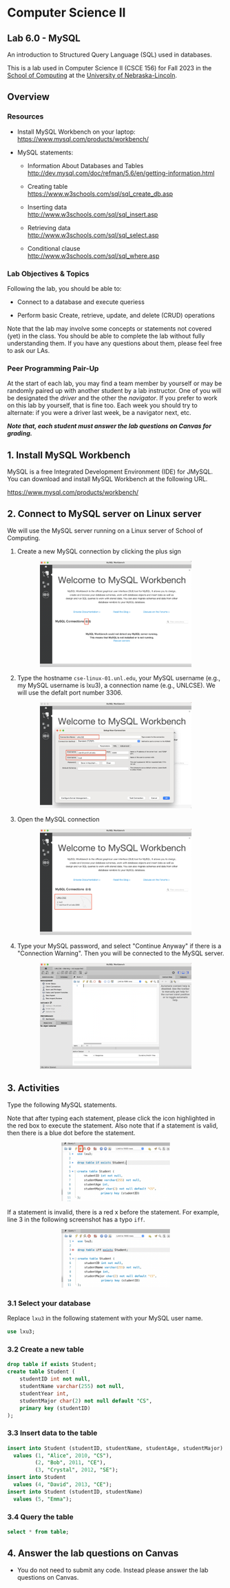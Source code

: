 # Computer Science II
## Lab 6.0 - MySQL

An introduction to Structured Query Language (SQL) used in databases.

This is a lab used in Computer Science II (CSCE 156) for Fall 2023 
in the [School of Computing](https://computing.unl.edu) 
at the [University of Nebraska-Lincoln](https://unl.edu).

## Overview

### Resources

-   Install MySQL Workbench on your laptop:  
    <https://www.mysql.com/products/workbench/>
    
-   MySQL statements:

    -   Information About Databases and Tables  
        <http://dev.mysql.com/doc/refman/5.6/en/getting-information.html>

    -   Creating table  
        <https://www.w3schools.com/sql/sql_create_db.asp>

    -   Inserting data  
        <http://www.w3schools.com/sql/sql_insert.asp>

    -   Retrieving data  
        <http://www.w3schools.com/sql/sql_select.asp>

    -   Conditional clause  
        <http://www.w3schools.com/sql/sql_where.asp>


    
### Lab Objectives & Topics

Following the lab, you should be able to:

-   Connect to a database and execute queriess

-   Perform basic Create, retrieve, update, and delete (CRUD) operations

Note that the lab may involve some concepts or statements not covered (yet) in the class. You should be able to complete the lab without fully understanding them. If you have any questions about them, please feel free to ask our LAs. 


### Peer Programming Pair-Up

At the start of
each lab, you may find a team member by yourself or may be randomly paired up with another student by
a lab instructor.  One of you will be designated the *driver* 
and the other the *navigator*. If you prefer to work on this lab by yourself, that is fine too.  Each week you should try to alternate: if you were a driver 
last week, be a navigator next, etc. 

***Note that, each student must answer the lab questions on Canvas for grading.***

## 1. Install MySQL Workbench

MySQL is a free Integrated Development Environment (IDE) for 
JMySQL.  You can download and install
MySQL Workbench at the following URL.

https://www.mysql.com/products/workbench/
    

## 2. Connect to MySQL server on Linux server

We will use the MySQL server running on a Linux server of School of Computing.

1. Create a new MySQL connection by clicking the plus sign 
<p align="center">
<img src="images/Workbench-1.png" alt="create a new connection" width="70%"/>
</p>  

2. Type the hostname `cse-linux-01.unl.edu`, your MySQL username (e.g., my MySQL username is lxu3), a connection name (e.g., UNLCSE). We will use the defalt port number 3306. 
<p align="center">
<img src="images/Workbench-2.png" alt="hostname" width="70%"/>
</p>  

3. Open the MySQL connection 
<p align="center">
<img src="images/Workbench-3.png" alt="open a new connection" width="70%"/>
</p>  

4. Type your MySQL password, and select "Continue Anyway" if there is a "Connection Warning". Then you will be connected to the MySQL server. 
<p align="center">
<img src="images/Workbench-4.png" alt="connect" width="70%"/>
</p>  

## 3. Activities 

Type the following MySQL statements.

Note that after typing each statement, please click the icon highlighted in the red box to execute the statement. Also note that if a statement is valid, then there is a blue dot before the statement.
<p align="center">
<img src="images/Workbench-5.png" alt="execute" width="50%"/>
</p>  

If a statement is invalid, there is a red x before the statement. For example, line 3 in the following screenshot has a typo `iff`.
<p align="center">
<img src="images/Workbench-6.png" alt="invalid" width="50%"/>
</p>  

### 3.1 Select your database

Replace `lxu3` in the following statement with your MySQL user name. 

```sql
use lxu3;
```

### 3.2 Create a new table

```sql
drop table if exists Student;
create table Student (
	studentID int not null,
	studentName varchar(255) not null,
	studentYear int,
	studentMajor char(2) not null default "CS",
    primary key (studentID)
);
```


### 3.3 Insert data to the table

```sql
insert into Student (studentID, studentName, studentAge, studentMajor) 
  values (1, "Alice", 2010, "CS"),
         (2, "Bob", 2011, "CE"),
         (3, "Crystal", 2012, "SE");
insert into Student 
  values (4, "David", 2013, "CE");
insert into Student (studentID, studentName) 
  values (5, "Emma");
```

### 3.4 Query the table

```sql
select * from table;
```

## 4. Answer the lab questions on Canvas

* You do not need to submit any code. Instead please answer the lab questions on Canvas. 
